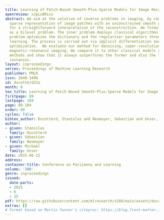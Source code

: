```yaml
---
title: Learning of Patch-Based Smooth-Plus-Sparse Models for Image Reconstruction
openreview: xJpLu0Dicu
abstract: We aim at the solution of inverse problems in imaging, by combining a penalized
  sparse representation of image patches with an unconstrained smooth one. This allows
  for a straightforward interpretation of the reconstruction. We formulate the optimization
  as a bilevel problem. The inner problem deploys classical algorithms while the outer
  problem optimizes the dictionary and the regularizer parameters through supervised
  learning. The process is carried out via implicit differentiation and gradient-based
  optimization.  We evaluate our method for denoising, super-resolution, and compressed-sensing
  magnetic-resonance imaging. We compare it to other classical models as well as deep-learning-based
  methods and show that it always outperforms the former and also the latter in some
  instances.
layout: inproceedings
series: Proceedings of Machine Learning Research
publisher: PMLR
issn: 2640-3498
id: ducotterd25a
month: 0
tex_title: Learning of Patch-Based Smooth-Plus-Sparse Models for Image Reconstruction
firstpage: 89
lastpage: 104
page: 89-104
order: 89
cycles: false
bibtex_author: Ducotterd, Stanislas and Neumayer, Sebastian and Unser, Michael
author:
- given: Stanislas
  family: Ducotterd
- given: Sebastian
  family: Neumayer
- given: Michael
  family: Unser
date: 2025-06-15
address:
container-title: Conference on Parsimony and Learning
volume: '280'
genre: inproceedings
issued:
  date-parts:
  - 2025
  - 6
  - 15
pdf: https://raw.githubusercontent.com/mlresearch/v280/main/assets/ducotterd25a/ducotterd25a.pdf
extras: []
# Format based on Martin Fenner's citeproc: https://blog.front-matter.io/posts/citeproc-yaml-for-bibliographies/
---
```

